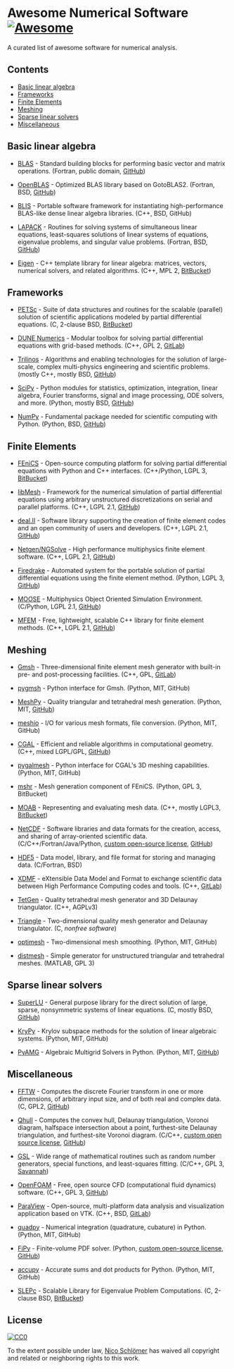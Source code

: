 # Awesome Numerical Software [![Awesome](https://awesome.re/badge.svg)](https://awesome.re)

A curated list of awesome software for numerical analysis.


## Contents

- [Basic linear algebra](#basic-linear-algebra)
- [Frameworks](#frameworks)
- [Finite Elements](#finite-elements)
- [Meshing](#meshing)
- [Sparse linear solvers](#sparse-linear-solvers)
- [Miscellaneous](#miscellaneous)


## Basic linear algebra

- [BLAS](http://www.netlib.org/blas/) -
  Standard building blocks for performing basic vector and matrix operations.
  (Fortran, public domain, [GitHub](https://github.com/Reference-LAPACK/lapack/tree/master/BLAS))

- [OpenBLAS](https://www.openblas.net) -
  Optimized BLAS library based on GotoBLAS2.
  (Fortran, BSD, [GitHub](https://github.com/xianyi/OpenBLAS))

- [BLIS](https://github.com/flame/blis) -
  Portable software framework for instantiating high-performance BLAS-like
  dense linear algebra libraries.
  (C++, BSD, GitHub)

- [LAPACK](http://www.netlib.org/lapack/) -
  Routines for solving systems of simultaneous linear equations, least-squares
  solutions of linear systems of equations, eigenvalue problems, and singular
  value problems.
  (Fortran, BSD, [GitHub](https://github.com/Reference-LAPACK/lapack))

- [Eigen](http://eigen.tuxfamily.org/index.php?title=Main_Page) -
  C++ template library for linear algebra: matrices, vectors, numerical
  solvers, and related algorithms.
  (C++, MPL 2, [BitBucket](https://bitbucket.org/eigen/eigen))


## Frameworks

- [PETSc](http://www.mcs.anl.gov/petsc/) -
  Suite of data structures and routines for the scalable (parallel) solution
  of scientific applications modeled by partial differential equations.
  (C, 2-clause BSD, [BitBucket](https://bitbucket.org/petsc/petsc/src))

- [DUNE Numerics](https://www.dune-project.org) -
  Modular toolbox for solving partial differential equations with grid-based
  methods.
  (C++, GPL 2, [GitLab](https://gitlab.dune-project.org/core/))

- [Trilinos](https://trilinos.org) -
  Algorithms and enabling technologies for the solution of large-scale,
  complex multi-physics engineering and scientific problems.
  (mostly C++, mostly BSD, [GitHub](https://github.com/trilinos/))

- [SciPy](https://www.scipy.org) -
  Python modules for statistics, optimization, integration, linear algebra,
  Fourier transforms, signal and image processing, ODE solvers, and more.
  (Python, mostly BSD, [GitHub](https://github.com/scipy/scipy/))

- [NumPy](http://www.numpy.org) -
  Fundamental package needed for scientific computing with Python.
  (Python, BSD, [GitHub](https://github.com/numpy/numpy))


## Finite Elements

- [FEniCS](https://fenicsproject.org) -
  Open-source computing platform for solving partial differential equations
  with Python and C++ interfaces.
  (C++/Python, LGPL 3, [BitBucket](https://bitbucket.org/fenics-project/))

- [libMesh](https://libmesh.github.io) -
  Framework for the numerical simulation of partial differential equations
  using arbitrary unstructured discretizations on serial and parallel
  platforms.
  (C++, LGPL 2.1, [GitHub](https://github.com/libMesh/libmesh))

- [deal.II](https://dealii.org) -
  Software library supporting the creation of finite element codes and an open
  community of users and developers.
  (C++, LGPL 2.1, [GitHub](https://github.com/dealii/dealii))

- [Netgen/NGSolve](https://ngsolve.org) -
  High performance multiphysics finite element software.
  (C++, LGPL 2.1, [GitHub](https://github.com/NGSolve/netgen))

- [Firedrake](https://www.firedrakeproject.org) -
  Automated system for the portable solution of partial differential equations
  using the finite element method.
  (Python, LGPL 3, [GitHub](https://github.com/firedrakeproject/firedrake))

- [MOOSE](http://www.mooseframework.org) -
  Multiphysics Object Oriented Simulation Environment.
  (C/Python, LGPL 2.1, [GitHub](https://github.com/idaholab/moose))

- [MFEM](http://mfem.org) -
  Free, lightweight, scalable C++ library for finite element methods.
  (C++, LGPL 2.1, [GitHub](https://github.com/mfem/mfem))


## Meshing

- [Gmsh](http://gmsh.info) -
  Three-dimensional finite element mesh generator with built-in pre- and
  post-processing facilities.
  (C++, GPL, [GitLab](https://gitlab.onelab.info/gmsh/gmsh))

- [pygmsh](https://github.com/nschloe/pygmsh) -
  Python interface for Gmsh.
  (Python, MIT, GitHub)

- [MeshPy](https://mathema.tician.de/software/meshpy/) -
  Quality triangular and tetrahedral mesh generation.
  (Python, MIT, [GitHub](https://github.com/inducer/meshpy))

- [meshio](https://github.com/nschloe/meshio) -
  I/O for various mesh formats, file conversion.
  (Python, MIT, GitHub)

- [CGAL](https://www.cgal.org) -
  Efficient and reliable algorithms in computational geometry.
  (C++, mixed LGPL/GPL, [GitHub](https://github.com/CGAL/cgal))

- [pygalmesh](https://github.com/nschloe/pygalmesh) -
  Python interface for CGAL's 3D meshing capabilities.
  (Python, MIT, GitHub)

- [mshr](https://bitbucket.org/fenics-project/mshr/) -
  Mesh generation component of FEniCS.
  (Python, GPL 3, BitBucket)

- [MOAB](http://sigma.mcs.anl.gov/moab-library/) -
  Representing and evaluating mesh data.
  (C++, mostly LGPL3, [BitBucket](https://bitbucket.org/fathomteam/moab/))

- [NetCDF](https://www.unidata.ucar.edu/software/netcdf/) -
  Software libraries and data formats for the creation, access, and sharing of
  array-oriented scientific data.
  (C/C++/Fortran/Java/Python, [custom open-source
  license](https://www.unidata.ucar.edu/software/netcdf/copyright.html),
  [GitHub](https://github.com/Unidata/netcdf-c/))

- [HDF5](https://support.hdfgroup.org/HDF5/) -
  Data model, library, and file format for storing and managing data.
  (C/Fortran, BSD)

- [XDMF](http://www.xdmf.org/index.php/Main_Page) -
  eXtensible Data Model and Format to exchange scientific data between High
  Performance Computing codes and tools.
  (C++, [GitLab](https://gitlab.kitware.com/xdmf/xdmf))

- [TetGen](http://wias-berlin.de/software/index.jsp?id=TetGen) -
  Quality tetrahedral mesh generator and 3D Delaunay triangulator.
  (C++, AGPLv3)

- [Triangle](https://www.cs.cmu.edu/~quake/triangle.html) -
  Two-dimensional quality mesh generator and Delaunay triangulator.
  (C, *nonfree software*)

- [optimesh](https://github.com/nschloe/optimesh) -
  Two-dimensional mesh smoothing.
  (Python, MIT, GitHub)

- [distmesh](http://persson.berkeley.edu/distmesh/) -
  Simple generator for unstructured triangular and tetrahedral meshes.
  (MATLAB, GPL 3)


## Sparse linear solvers

- [SuperLU](http://crd-legacy.lbl.gov/~xiaoye/SuperLU/) -
  General purpose library for the direct solution of large, sparse,
  nonsymmetric systems of linear equations.
  (C, mostly BSD, [GitHub](https://github.com/xiaoyeli/superlu))

- [KryPy](https://github.com/andrenarchy/krypy) -
  Krylov subspace methods for the solution of linear algebraic systems.
  (Python, MIT, GitHub)

- [PyAMG](https://pyamg.github.io) -
  Algebraic Multigrid Solvers in Python.
  (Python, MIT, [GitHub](https://github.com/pyamg/pyamg))


## Miscellaneous

- [FFTW](http://www.fftw.org) -
  Computes the discrete Fourier transform in one or more dimensions, of
  arbitrary input size, and of both real and complex data.
  (C, GPL2, [GitHub](https://github.com/FFTW/fftw3))

- [Qhull](http://www.qhull.org) -
  Computes the convex hull, Delaunay triangulation, Voronoi diagram, halfspace
  intersection about a point, furthest-site Delaunay triangulation, and
  furthest-site Voronoi diagram.
  (C/C++, [custom open source license](http://www.qhull.org/COPYING.txt),
  [GitHub](https://github.com/qhull/qhull/))

- [GSL](https://www.gnu.org/software/gsl/) -
  Wide range of mathematical routines such as random number generators,
  special functions, and least-squares fitting.
  (C/C++, GPL 3, [Savannah](https://savannah.gnu.org/projects/gsl))

- [OpenFOAM](https://www.openfoam.com) -
  Free, open source CFD (computational fluid dynamics) software.
  (C++, GPL 3, [GitHub](https://github.com/OpenFOAM/OpenFOAM-dev))

- [ParaView](https://www.paraview.org) -
  Open-source, multi-platform data analysis and visualization application
  based on VTK.
  (C++, BSD, [GitLab](https://gitlab.kitware.com/paraview/paraview))

- [quadpy](https://github.com/nschloe/quadpy) -
  Numerical integration (quadrature, cubature) in Python.
  (Python, MIT, GitHub)

- [FiPy](https://www.ctcms.nist.gov/fipy/) -
  Finite-volume PDF solver.
  (Python, [custom open-source
  license](https://www.nist.gov/director/copyright-fair-use-and-licensing-statements-srd-data-and-software),
  [GitHub](https://github.com/usnistgov/fipy))

- [accupy](https://github.com/nschloe/accupy) -
  Accurate sums and dot products for Python.
  (Python, MIT, GitHub)

- [SLEPc](http://slepc.upv.es) -
  Scalable Library for Eigenvalue Problem Computations.
  (C, 2-clause BSD, [BitBucket](https://bitbucket.org/slepc/slepc/src/master/))


## License

[![CC0](http://mirrors.creativecommons.org/presskit/buttons/88x31/svg/cc-zero.svg)](https://creativecommons.org/publicdomain/zero/1.0/)

To the extent possible under law, [Nico Schlömer](https://github.com/nschloe)
has waived all copyright and related or neighboring rights to this work.
